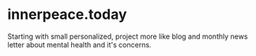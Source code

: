 # innerpeace.today
Starting with small personalized, project more like blog and monthly news letter about mental health and it's concerns. 
